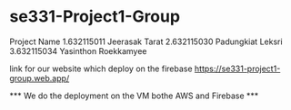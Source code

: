 # se331-Project1-Group

Project Name
1.632115011 Jeerasak Tarat
2.632115030 Padungkiat Leksri
3.632115034 Yasinthon Roekkamyee

link for our website which deploy on the firebase 
https://se331-project1-group.web.app/

*** We do the deployment on the VM bothe AWS and Firebase ***
